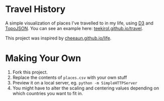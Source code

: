 Travel History
====

A simple visualization of places I've travelled to in my life, using [D3](https://github.com/mbostock/d3/) and [TopoJSON](https://github.com/mbostock/topojson). You can see an example here: [teekirol.github.io/travel](http://teekirol.github.io/travel/).

This project was inspired by [cheeaun.github.io/life](http://cheeaun.github.io/life). 

Making Your Own
====
1. Fork this project.
2. Replace the contents of `places.csv` with your own stuff
3. Preview it on a local server, eg. `python -m SimpleHTTPServer`
4. You might have to alter the scaling and centering values depending on which countries you want to fit in.